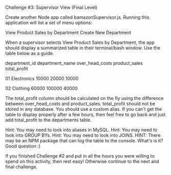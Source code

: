 <!-- Challenge #2: Manager View (Next Level)



Create a new Node application called bamazonManager.js. Running this application will:


List a set of menu options:


View Products for Sale
View Low Inventory
Add to Inventory
Add New Product -->
<!-- If a manager selects View Products for Sale, the app should list every available item: the item IDs, names, prices, and quantities. -->
<!-- If a manager selects View Low Inventory, then it should list all items with an inventory count lower than five. -->
<!-- If a manager selects Add to Inventory, your app should display a prompt that will let the manager "add more" of any item currently in the store. -->

<!-- If a manager selects Add New Product, it should allow the manager to add a completely new product to the store. -->

Challenge #3: Supervisor View (Final Level)


<!-- Create a new MySQL table called departments. Your table should include the following columns: -->



<!-- department_id
department_name
over_head_costs (A dummy number you set for each department) -->



<!-- Modify the products table so that there's a product_sales column and modify the bamazonCustomer.js app so that this value is updated with each individual products total revenue from each sale.
Modify your bamazonCustomer.js app so that when a customer purchases anything from the store, the price of the product multiplied by the quantity purchased is added to the product's product_sales column. -->



<!-- Make sure your app still updates the inventory listed in the products column. -->



Create another Node app called bamazonSupervisor.js. Running this application will list a set of menu options:



View Product Sales by Department
Create New Department



When a supervisor selects View Product Sales by Department, the app should display a summarized table in their terminal/bash window. Use the table below as a guide.





department_id
department_name
over_head_costs
product_sales
total_profit




01
Electronics
10000
20000
10000


02
Clothing
60000
100000
40000





The total_profit column should be calculated on the fly using the difference between over_head_costs and product_sales. total_profit should not be stored in any database. You should use a custom alias.
If you can't get the table to display properly after a few hours, then feel free to go back and just add total_profit to the departments table.



Hint: You may need to look into aliases in MySQL.
Hint: You may need to look into GROUP BYs.
Hint: You may need to look into JOINS.
HINT: There may be an NPM package that can log the table to the console. What's is it? Good question :)





If you finished Challenge #2 and put in all the hours you were willing to spend on this activity, then rest easy! Otherwise continue to the next and final challenge.